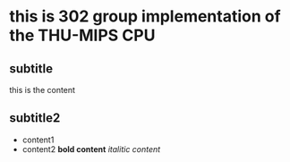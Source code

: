 this is 302 group implementation of the THU-MIPS CPU
========================

subtitle
--------------
this is the content


subtitle2
----------------
- content1
-  content2  **bold content**   *italitic content*

